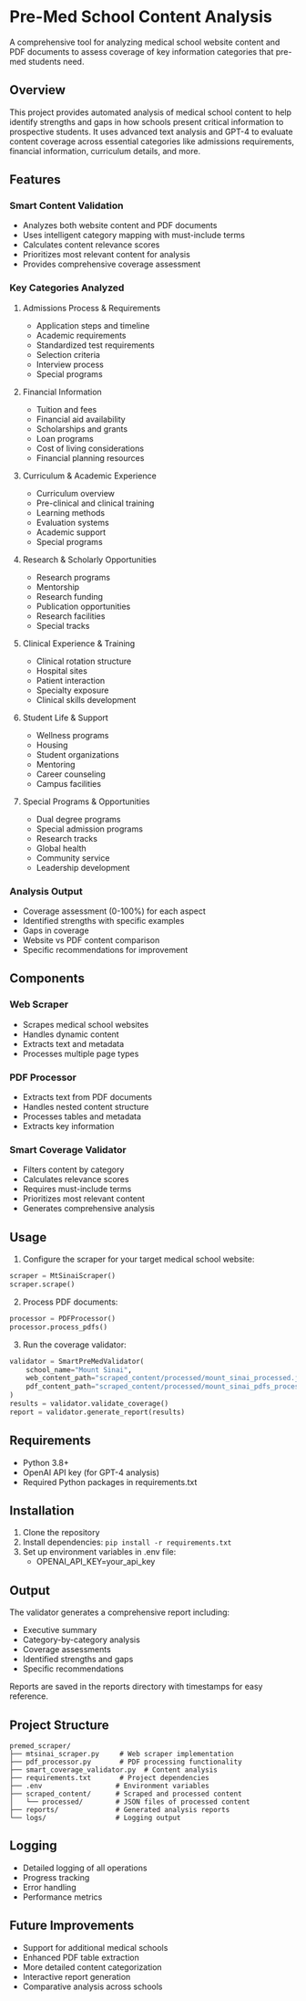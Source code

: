 # Pre-Med School Content Analysis

A comprehensive tool for analyzing medical school website content and PDF documents to assess coverage of key information categories that pre-med students need.

## Overview

This project provides automated analysis of medical school content to help identify strengths and gaps in how schools present critical information to prospective students. It uses advanced text analysis and GPT-4 to evaluate content coverage across essential categories like admissions requirements, financial information, curriculum details, and more.

## Features

### Smart Content Validation
- Analyzes both website content and PDF documents
- Uses intelligent category mapping with must-include terms
- Calculates content relevance scores
- Prioritizes most relevant content for analysis
- Provides comprehensive coverage assessment

### Key Categories Analyzed
1. Admissions Process & Requirements
   - Application steps and timeline
   - Academic requirements
   - Standardized test requirements
   - Selection criteria
   - Interview process
   - Special programs

2. Financial Information
   - Tuition and fees
   - Financial aid availability
   - Scholarships and grants
   - Loan programs
   - Cost of living considerations
   - Financial planning resources

3. Curriculum & Academic Experience
   - Curriculum overview
   - Pre-clinical and clinical training
   - Learning methods
   - Evaluation systems
   - Academic support
   - Special programs

4. Research & Scholarly Opportunities
   - Research programs
   - Mentorship
   - Research funding
   - Publication opportunities
   - Research facilities
   - Special tracks

5. Clinical Experience & Training
   - Clinical rotation structure
   - Hospital sites
   - Patient interaction
   - Specialty exposure
   - Clinical skills development

6. Student Life & Support
   - Wellness programs
   - Housing
   - Student organizations
   - Mentoring
   - Career counseling
   - Campus facilities

7. Special Programs & Opportunities
   - Dual degree programs
   - Special admission programs
   - Research tracks
   - Global health
   - Community service
   - Leadership development

### Analysis Output
- Coverage assessment (0-100%) for each aspect
- Identified strengths with specific examples
- Gaps in coverage
- Website vs PDF content comparison
- Specific recommendations for improvement

## Components

### Web Scraper
- Scrapes medical school websites
- Handles dynamic content
- Extracts text and metadata
- Processes multiple page types

### PDF Processor
- Extracts text from PDF documents
- Handles nested content structure
- Processes tables and metadata
- Extracts key information

### Smart Coverage Validator
- Filters content by category
- Calculates relevance scores
- Requires must-include terms
- Prioritizes most relevant content
- Generates comprehensive analysis

## Usage

1. Configure the scraper for your target medical school website:
```python
scraper = MtSinaiScraper()
scraper.scrape()
```

2. Process PDF documents:
```python
processor = PDFProcessor()
processor.process_pdfs()
```

3. Run the coverage validator:
```python
validator = SmartPreMedValidator(
    school_name="Mount Sinai",
    web_content_path="scraped_content/processed/mount_sinai_processed.json",
    pdf_content_path="scraped_content/processed/mount_sinai_pdfs_processed.json"
)
results = validator.validate_coverage()
report = validator.generate_report(results)
```

## Requirements
- Python 3.8+
- OpenAI API key (for GPT-4 analysis)
- Required Python packages in requirements.txt

## Installation
1. Clone the repository
2. Install dependencies: `pip install -r requirements.txt`
3. Set up environment variables in .env file:
   - OPENAI_API_KEY=your_api_key

## Output
The validator generates a comprehensive report including:
- Executive summary
- Category-by-category analysis
- Coverage assessments
- Identified strengths and gaps
- Specific recommendations

Reports are saved in the reports directory with timestamps for easy reference.

## Project Structure
```
premed_scraper/
├── mtsinai_scraper.py     # Web scraper implementation
├── pdf_processor.py       # PDF processing functionality
├── smart_coverage_validator.py  # Content analysis
├── requirements.txt       # Project dependencies
├── .env                  # Environment variables
├── scraped_content/      # Scraped and processed content
│   └── processed/        # JSON files of processed content
├── reports/              # Generated analysis reports
└── logs/                 # Logging output
```

## Logging
- Detailed logging of all operations
- Progress tracking
- Error handling
- Performance metrics

## Future Improvements
- Support for additional medical schools
- Enhanced PDF table extraction
- More detailed content categorization
- Interactive report generation
- Comparative analysis across schools
